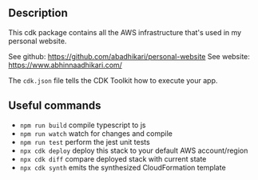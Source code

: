 ## Description

This cdk package contains all the AWS infrastructure that's used in my personal website.

See github: https://github.com/abadhikari/personal-website
See website: https://www.abhinnaadhikari.com/

The `cdk.json` file tells the CDK Toolkit how to execute your app.

## Useful commands

- `npm run build` compile typescript to js
- `npm run watch` watch for changes and compile
- `npm run test` perform the jest unit tests
- `npx cdk deploy` deploy this stack to your default AWS account/region
- `npx cdk diff` compare deployed stack with current state
- `npx cdk synth` emits the synthesized CloudFormation template
